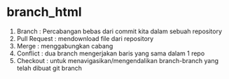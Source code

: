 # branch_html
1.	Branch		: Percabangan bebas dari commit kita dalam sebuah repository
2.	Pull Request	: mendownload file dari repository
3.	Merge		: menggabungkan cabang
4.	Conflict		: dua branch mengerjakan baris yang sama dalam 1 repo
5.	Checkout	: untuk menavigasikan/mengendalikan branch-branch yang telah dibuat git branch
